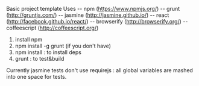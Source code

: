 Basic project template
Uses
-- npm (https://www.npmjs.org/)
-- grunt (http://gruntjs.com/)
-- jasmine (http://jasmine.github.io/)
-- react (http://facebook.github.io/react/)
-- browserify (http://browserify.org/)
-- coffeescript (http://coffeescript.org/)

1. install npm
2. npm install -g grunt (if you don't have)
3. npm install : to install deps
4. grunt : to test&build

Currently jasmine tests don't use requirejs : all global variables are mashed into one space for tests.
